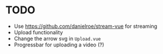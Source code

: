 # TODO

- Use https://github.com/danielroe/stream-vue for streaming
- Upload functionality
- Change the arrow svg in `Upload.vue`
- Progressbar for uploading a video (?)
